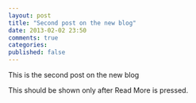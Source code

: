 ```yaml
---
layout: post
title: "Second post on the new blog"
date: 2013-02-02 23:50
comments: true
categories: 
published: false
---
```


This is the second post on the new blog <!-- more -->

This should be shown only after Read More is pressed.